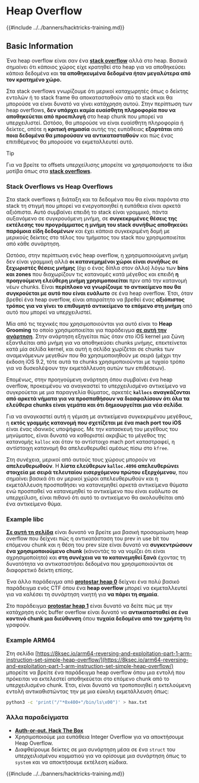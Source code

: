 # Heap Overflow

{{#include ../../banners/hacktricks-training.md}}

## Basic Information

Ένα heap overflow είναι σαν ένα [**stack overflow**](../stack-overflow/index.html) αλλά στο heap. Βασικά σημαίνει ότι κάποιος χώρος είχε κρατηθεί στο heap για να αποθηκεύσει κάποια δεδομένα και **τα αποθηκευμένα δεδομένα ήταν μεγαλύτερα από τον κρατημένο χώρο.**

Στα stack overflows γνωρίζουμε ότι μερικοί καταχωρητές όπως ο δείκτης εντολών ή το stack frame θα αποκατασταθούν από το stack και θα μπορούσε να είναι δυνατό να γίνει κατάχρηση αυτού. Στην περίπτωση των heap overflows, **δεν υπάρχει καμία ευαίσθητη πληροφορία που να αποθηκεύεται από προεπιλογή** στο heap chunk που μπορεί να υπερχειλιστεί. Ωστόσο, θα μπορούσε να είναι ευαίσθητη πληροφορία ή δείκτες, οπότε η **κριτική σημασία** αυτής της ευπάθειας **εξαρτάται** από **ποια δεδομένα θα μπορούσαν να αντικατασταθούν** και πώς ένας επιτιθέμενος θα μπορούσε να εκμεταλλευτεί αυτό.

> [!TIP]
> Για να βρείτε τα offsets υπερχείλισης μπορείτε να χρησιμοποιήσετε τα ίδια μοτίβα όπως στα [**stack overflows**](../stack-overflow/index.html#finding-stack-overflows-offsets).

### Stack Overflows vs Heap Overflows

Στα stack overflows η διάταξη και τα δεδομένα που θα είναι παρόντα στο stack τη στιγμή που μπορεί να ενεργοποιηθεί η ευπάθεια είναι αρκετά αξιόπιστα. Αυτό συμβαίνει επειδή το stack είναι γραμμικό, πάντα αυξανόμενο σε συγκρουόμενη μνήμη, σε **συγκεκριμένες θέσεις της εκτέλεσης του προγράμματος η μνήμη του stack συνήθως αποθηκεύει παρόμοια είδη δεδομένων** και έχει κάποια συγκεκριμένη δομή με μερικούς δείκτες στο τέλος του τμήματος του stack που χρησιμοποιείται από κάθε συνάρτηση.

Ωστόσο, στην περίπτωση ενός heap overflow, η χρησιμοποιούμενη μνήμη δεν είναι γραμμική αλλά **οι κατανεμημένοι χώροι είναι συνήθως σε ξεχωριστές θέσεις μνήμης** (όχι ο ένας δίπλα στον άλλο) λόγω των **bins και zones** που διαχωρίζουν τις κατανομές κατά μέγεθος και επειδή **η προηγούμενη ελεύθερη μνήμη χρησιμοποιείται** πριν από την κατανομή νέων chunks. Είναι **περίπλοκο να γνωρίζουμε το αντικείμενο που θα συγκρούεται με αυτό που είναι ευάλωτο** σε ένα heap overflow. Έτσι, όταν βρεθεί ένα heap overflow, είναι απαραίτητο να βρεθεί ένας **αξιόπιστος τρόπος για να γίνει το επιθυμητό αντικείμενο το επόμενο στη μνήμη** από αυτό που μπορεί να υπερχειλιστεί.

Μία από τις τεχνικές που χρησιμοποιούνται για αυτό είναι το **Heap Grooming** το οποίο χρησιμοποιείται για παράδειγμα [**σε αυτή την ανάρτηση**](https://azeria-labs.com/grooming-the-ios-kernel-heap/). Στην ανάρτηση εξηγείται πώς όταν στο iOS kernel μια ζώνη εξαντλείται από μνήμη για να αποθηκεύσει chunks μνήμης, επεκτείνεται κατά μία σελίδα kernel, και αυτή η σελίδα χωρίζεται σε chunks των αναμενόμενων μεγεθών που θα χρησιμοποιηθούν με σειρά (μέχρι την έκδοση iOS 9.2, τότε αυτά τα chunks χρησιμοποιούνται με τυχαίο τρόπο για να δυσκολέψουν την εκμετάλλευση αυτών των επιθέσεων).

Επομένως, στην προηγούμενη ανάρτηση όπου συμβαίνει ένα heap overflow, προκειμένου να αναγκαστεί το υπερχειλισμένο αντικείμενο να συγκρούεται με μια παραγγελία θύματος, αρκετές **`kallocs` αναγκάζονται από αρκετά νήματα για να προσπαθήσουν να διασφαλίσουν ότι όλα τα ελεύθερα chunks είναι γεμάτα και ότι δημιουργείται μια νέα σελίδα**.

Για να αναγκαστεί αυτή η γέμιση με αντικείμενα συγκεκριμένου μεγέθους, η **εκτός γραμμής κατανομή που σχετίζεται με ένα mach port του iOS** είναι ένας ιδανικός υποψήφιος. Με την κατασκευή του μεγέθους του μηνύματος, είναι δυνατό να καθοριστεί ακριβώς το μέγεθος της κατανομής `kalloc` και όταν το αντίστοιχο mach port καταστραφεί, η αντίστοιχη κατανομή θα απελευθερωθεί αμέσως πίσω στο `kfree`.

Στη συνέχεια, μερικοί από αυτούς τους χώρους μπορούν να **απελευθερωθούν**. Η **λίστα ελεύθερων `kalloc.4096` απελευθερώνει στοιχεία με σειρά τελευταίου εισερχόμενου πρώτου εξερχόμενου**, που σημαίνει βασικά ότι αν μερικοί χώροι απελευθερωθούν και η εκμετάλλευση προσπαθήσει να κατανεμηθεί αρκετά αντικείμενα θύματα ενώ προσπαθεί να κατανεμηθεί το αντικείμενο που είναι ευάλωτο σε υπερχείλιση, είναι πιθανό ότι αυτό το αντικείμενο θα ακολουθείται από ένα αντικείμενο θύμα.

### Example libc

[**Σε αυτή τη σελίδα**](https://guyinatuxedo.github.io/27-edit_free_chunk/heap_consolidation_explanation/index.html) είναι δυνατό να βρείτε μια βασική προσομοίωση heap overflow που δείχνει πώς η αντικατάσταση του prev in use bit του επόμενου chunk και η θέση του prev size είναι δυνατό να **συγκεντρώσουν ένα χρησιμοποιούμενο chunk** (κάνοντάς το να νομίζει ότι είναι αχρησιμοποίητο) και **στη συνέχεια να το κατανεμηθεί ξανά** έχοντας τη δυνατότητα να αντικαταστήσει δεδομένα που χρησιμοποιούνται σε διαφορετικό δείκτη επίσης.

Ένα άλλο παράδειγμα από [**protostar heap 0**](https://guyinatuxedo.github.io/24-heap_overflow/protostar_heap0/index.html) δείχνει ένα πολύ βασικό παράδειγμα ενός CTF όπου ένα **heap overflow** μπορεί να εκμεταλλευτεί για να καλέσει τη συνάρτηση νικητή για **να πάρει τη σημαία**.

Στο παράδειγμα [**protostar heap 1**](https://guyinatuxedo.github.io/24-heap_overflow/protostar_heap1/index.html) είναι δυνατό να δείτε πώς με την κατάχρηση ενός buffer overflow είναι δυνατό να **αντικατασταθεί σε ένα κοντινό chunk μια διεύθυνση** όπου **τυχαία δεδομένα από τον χρήστη** θα γραφούν.

### Example ARM64

Στη σελίδα [https://8ksec.io/arm64-reversing-and-exploitation-part-1-arm-instruction-set-simple-heap-overflow/](https://8ksec.io/arm64-reversing-and-exploitation-part-1-arm-instruction-set-simple-heap-overflow/) μπορείτε να βρείτε ένα παράδειγμα heap overflow όπου μια εντολή που πρόκειται να εκτελεστεί αποθηκεύεται στο επόμενο chunk από το υπερχειλισμένο chunk. Έτσι, είναι δυνατό να τροποποιηθεί η εκτελούμενη εντολή αντικαθιστώντας την με μια εύκολη εκμετάλλευση όπως:
```bash
python3 -c 'print("/"*0x400+"/bin/ls\x00")' > hax.txt
```
### Άλλα παραδείγματα

- [**Auth-or-out. Hack The Box**](https://7rocky.github.io/en/ctf/htb-challenges/pwn/auth-or-out/)
- Χρησιμοποιούμε μια ευπάθεια Integer Overflow για να αποκτήσουμε Heap Overflow.
- Διαφθείρουμε δείκτες σε μια συνάρτηση μέσα σε ένα `struct` του υπερχειλισμένου κομματιού για να ορίσουμε μια συνάρτηση όπως το `system` και να αποκτήσουμε εκτέλεση κώδικα.

{{#include ../../banners/hacktricks-training.md}}
